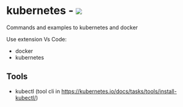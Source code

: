 # kubernetes - ![](https://miro.medium.com/max/700/0*0xAFVp2oiGROzPiX)
Commands and examples to kubernetes and docker

Use extension Vs Code:
 - docker
 - kubernetes
 
## Tools
 - kubectl (tool cli in https://kubernetes.io/docs/tasks/tools/install-kubectl/)
